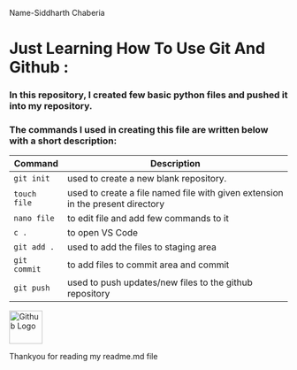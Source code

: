 Name-Siddharth Chaberia
# Just Learning How To Use Git And Github :
### In this repository, I created few basic python files and pushed it into my repository. 
### The commands I used in creating this file are written below with a short description:
|**Command**| **Description** |
|---|---|
| `git init` | used to create a new blank repository. |
| `touch file` | used to create a file named file with given extension in the present directory |
| `nano file` | to edit file and add few commands to it |
| `c .` | to open VS Code |
| `git add .` | used to add the files to staging area |
| `git commit` | to add files to commit area and commit | 
| `git push` | used to push updates/new files to the github repository |
<img src="https://github.githubassets.com/images/modules/logos_page/Octocat.png" alt="Github Logo" height="60">




Thankyou for reading my readme.md file
 
